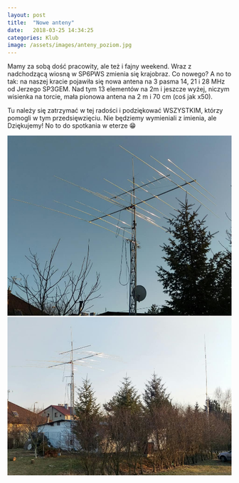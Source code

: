 ```yaml
---
layout: post
title:  "Nowe anteny"
date:   2018-03-25 14:34:25
categories: Klub
image: /assets/images/anteny_poziom.jpg
---
```


Mamy za sobą dość pracowity, ale też i fajny weekend. Wraz z nadchodzącą wiosną w SP6PWS zmienia się krajobraz. Co
nowego? A no to tak: na naszej kracie pojawiła się nowa antena na 3 pasma 14, 21 i 28 MHz od Jerzego SP3GEM. Nad tym 13
elementów na 2m i jeszcze wyżej, niczym wisienka na torcie, mała pionowa antena na 2 m i 70 cm (coś jak x50).

Tu należy się zatrzymać w tej radości i podziękować WSZYSTKIM, którzy pomogli w tym przedsięwzięciu. Nie będziemy
wymieniali z imienia, ale Dziękujemy! No to do spotkania w eterze 😁

![1](/assets/article_images/2018-03-25/1.jpg)
![2](/assets/article_images/2018-03-25/2.jpg)